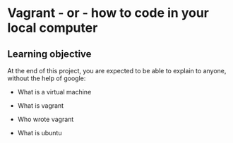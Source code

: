 # Vagrant - or - how to code in your local computer

## Learning objective

At the end of this project, you are expected to be able to explain to anyone, without the help of google:

* What is a virtual machine

* What is vagrant

* Who wrote vagrant

* What is ubuntu
